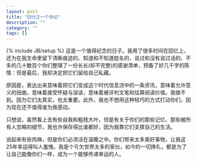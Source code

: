 ```yaml
---
layout: post
title: "四分之一个世纪"
description: ""
category: ""
tags: []
---
```

{% include JB/setup %}
这是一个值得纪念的日子。我用了很多时间在回忆上，还为在我生命里留下清晰痕迹的、知道和不知道姓名的、说过和没有说过话的、不多的几十数百个你们整理了一份长长(却不完整)的感谢清单，预备了好几千字的陈情：但是最后，我却决定把它们留给自己私藏。 

原因是，表达出来意味着把它们变成这个时代信息流中的一条资讯，意味着允许意义的扭曲，意味着接受怀疑与误读，意味着被评判文笔和估算阅读价值。我做不到。因为它们太真实，也太重要。此外，我也不想用这种轻巧的方式打动你们，因为现在还不值得谁为我感动。 
 
只想说，虽然看上去有些自我和粗枝大叶，但是有关于你们的那些记忆、那些被所有人忽略的细节，我也许保存得比谁都好，因为我靠它们支撑自己的生活。

说起来有些肉麻，但是你们必须活在温暖之中。你们带来太多美好事物，让我这25年幸运得叫人羞愧。我是个亏欠世界太多的家伙，如今的一切挣扎，都是为了让自己能像你们一样，成为一个能够传递幸运的人。